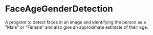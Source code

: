 # FaceAgeGenderDetection
A program to detect faces in an image and identifying the person as a "Male" or "Female" and also give an approximate estimate of their age.
